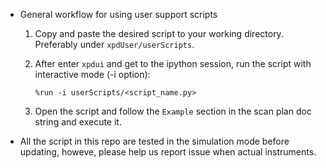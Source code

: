 * General workflow for using user support scripts

  1. Copy and paste the desired script to your working directory.
     Preferably under `xpdUser/userScripts`.

  2. After enter `xpdui` and get to the ipython session, run the
     script with interactive mode (-i option):

     ```
     %run -i userScripts/<script_name.py>
     ```

  3. Open the script and follow the `Example` section in the scan
     plan doc string and execute it.


* All the script in this repo are tested in the simulation mode
  before updating, howeve, please help us report issue when actual
  instruments.
